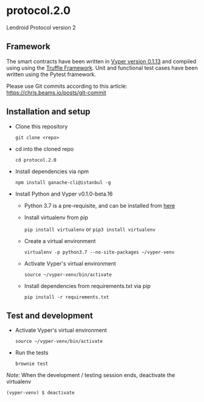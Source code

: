 # protocol.2.0
Lendroid Protocol version 2

## Framework
The smart contracts have been written in [Vyper version 0.1.13](https://vyper.readthedocs.io "Vyper ReadTheDocs") and compiled using using the [Truffle Framework](https://truffleframework.com/docs/truffle/overview "Truffle overview"). Unit and functional test cases have been written using the Pytest framework.

Please use Git commits according to this article: https://chris.beams.io/posts/git-commit

## Installation and setup
* Clone this repository

  `git clone <repo>`

* cd into the cloned repo

  `cd protocol.2.0`

* Install dependencies via npm

  `npm install ganache-cli@istanbul -g`


* Install Python and Vyper v0.1.0-beta.16

  * Python 3.7 is a pre-requisite, and can be installed from [here](https://www.python.org/downloads "Python version downloads")

  * Install virtualenv from pip

    `pip install virtualenv` or `pip3 install virtualenv`

  * Create a virtual environment

    `virtualenv -p python3.7 --no-site-packages ~/vyper-venv`

  * Activate Vyper's virtual environment

    `source ~/vyper-venv/bin/activate`

  * Install dependencies from requirements.txt via pip

    `pip install -r requirements.txt`

## Test and development

* Activate Vyper's virtual environment

  `source ~/vyper-venv/bin/activate`


* Run the tests

  `brownie test`


_Note_: When the development / testing session ends, deactivate the virtualenv

`(vyper-venv) $ deactivate`

